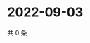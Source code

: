 # 2022-09-03

共 0 条

<!-- BEGIN WEIBO -->
<!-- 最后更新时间 Sat Sep 03 2022 01:21:08 GMT+0800 (China Standard Time) -->

<!-- END WEIBO -->
